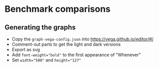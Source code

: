 # Benchmark comparisons

## Generating the graphs

- Copy the `graph-vega-config.json` into https://vega.github.io/editor/#/
- Comment-out parts to get the light and dark versions
- Export as svg
- Add `font-weight="bold"` to the first appearance of "Whenever"
- Set `width="500"` and `height="127"`
